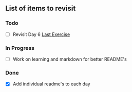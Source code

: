 ## List of items to revisit

### Todo
- [ ] Revisit Day 6 [Last Exercise](https://reeborg.ca/reeborg.html?lang=en&mode=python&menu=worlds%2Fmenus%2Freeborg_intro_en.json&name=Maze&url=worlds%2Ftutorial_en%2Fmaze1.json)

### In Progress
- [ ] Work on learning and markdown for better README's

### Done
- [x] Add individual readme's to each day